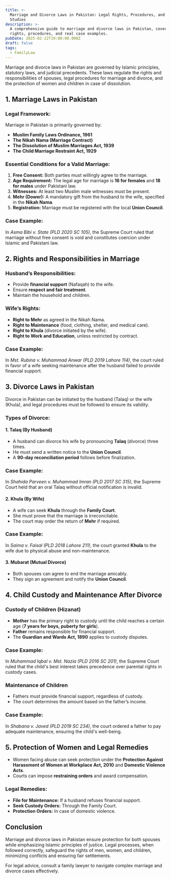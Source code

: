 ```yaml
---
title: >-
  Marriage and Divorce Laws in Pakistan: Legal Rights, Procedures, and Case
  Studies
description: >-
  A comprehensive guide to marriage and divorce laws in Pakistan, covering legal
  rights, procedures, and real case examples.
pubDate: 2025-02-22T19:00:00.000Z
draft: false
tags:
  - FamilyLaw
---
```


Marriage and divorce laws in Pakistan are governed by Islamic principles, statutory laws, and judicial precedents. These laws regulate the rights and responsibilities of spouses, legal procedures for marriage and divorce, and the protection of women and children in case of dissolution.

## 1. Marriage Laws in Pakistan

### Legal Framework:

Marriage in Pakistan is primarily governed by:

* **Muslim Family Laws Ordinance, 1961**
* **The Nikah Nama (Marriage Contract)**
* **The Dissolution of Muslim Marriages Act, 1939**
* **The Child Marriage Restraint Act, 1929**

### Essential Conditions for a Valid Marriage:

1. **Free Consent:** Both parties must willingly agree to the marriage.
2. **Age Requirement:** The legal age for marriage is **16 for females** and **18 for males** under Pakistani law.
3. **Witnesses:** At least two Muslim male witnesses must be present.
4. **Mehr (Dower):** A mandatory gift from the husband to the wife, specified in the **Nikah Nama**.
5. **Registration:** Marriage must be registered with the local **Union Council**.

### Case Example:

In *Asma Bibi v. State (PLD 2020 SC 105)*, the Supreme Court ruled that marriage without free consent is void and constitutes coercion under Islamic and Pakistani law.

## 2. Rights and Responsibilities in Marriage

### Husband’s Responsibilities:

* Provide **financial support** (Nafaqah) to the wife.
* Ensure **respect and fair treatment**.
* Maintain the household and children.

### Wife’s Rights:

* **Right to Mehr** as agreed in the Nikah Nama.
* **Right to Maintenance** (food, clothing, shelter, and medical care).
* **Right to Khula** (divorce initiated by the wife).
* **Right to Work and Education**, unless restricted by contract.

### Case Example:

In *Mst. Rubina v. Muhammad Anwar (PLD 2019 Lahore 114)*, the court ruled in favor of a wife seeking maintenance after the husband failed to provide financial support.

## 3. Divorce Laws in Pakistan

Divorce in Pakistan can be initiated by the husband (Talaq) or the wife (Khula), and legal procedures must be followed to ensure its validity.

### Types of Divorce:

#### **1. Talaq (By Husband)**

* A husband can divorce his wife by pronouncing **Talaq** (divorce) three times.
* He must send a written notice to the **Union Council**.
* A **90-day reconciliation period** follows before finalization.

### Case Example:

In *Shahida Parveen v. Muhammad Imran (PLD 2017 SC 315)*, the Supreme Court held that an oral Talaq without official notification is invalid.

#### **2. Khula (By Wife)**

* A wife can seek **Khula** through the **Family Court**.
* She must prove that the marriage is irreconcilable.
* The court may order the return of **Mehr** if required.

### Case Example:

In *Saima v. Faisal (PLD 2018 Lahore 211)*, the court granted **Khula** to the wife due to physical abuse and non-maintenance.

#### **3. Mubarat (Mutual Divorce)**

* Both spouses can agree to end the marriage amicably.
* They sign an agreement and notify the **Union Council**.

## 4. Child Custody and Maintenance After Divorce

### **Custody of Children (Hizanat)**

* **Mother** has the primary right to custody until the child reaches a certain age (**7 years for boys, puberty for girls**).
* **Father** remains responsible for financial support.
* The **Guardian and Wards Act, 1890** applies to custody disputes.

### Case Example:

In *Muhammad Iqbal v. Mst. Nazia (PLD 2016 SC 201)*, the Supreme Court ruled that the child's best interest takes precedence over parental rights in custody cases.

### **Maintenance of Children**

* Fathers must provide financial support, regardless of custody.
* The court determines the amount based on the father’s income.

### Case Example:

In *Shabana v. Javed (PLD 2019 SC 234)*, the court ordered a father to pay adequate maintenance, ensuring the child's well-being.

## 5. Protection of Women and Legal Remedies

* Women facing abuse can seek protection under the **Protection Against Harassment of Women at Workplace Act, 2010** and **Domestic Violence Acts**.
* Courts can impose **restraining orders** and award compensation.

### Legal Remedies:

* **File for Maintenance:** If a husband refuses financial support.
* **Seek Custody Orders:** Through the Family Court.
* **Protection Orders:** In case of domestic violence.

## Conclusion

Marriage and divorce laws in Pakistan ensure protection for both spouses while emphasizing Islamic principles of justice. Legal processes, when followed correctly, safeguard the rights of men, women, and children, minimizing conflicts and ensuring fair settlements.

For legal advice, consult a family lawyer to navigate complex marriage and divorce cases effectively.
